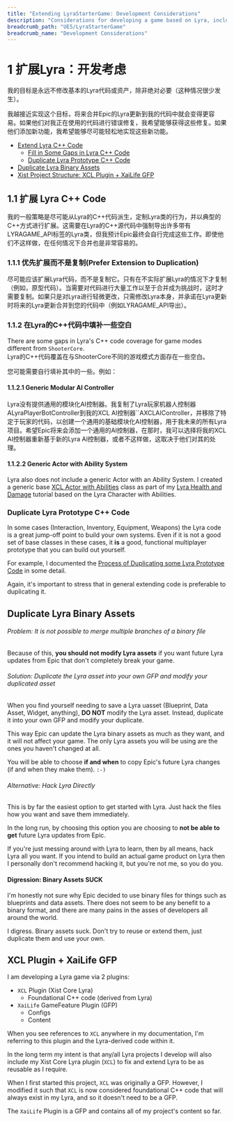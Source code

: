 ```yaml
---
title: "Extending LyraStarterGame: Development Considerations"
description: "Considerations for developing a game based on Lyra, including BP & UAsset duplication and native C++ extension and duplication"
breadcrumb_path: "UE5/LyraStarterGame"
breadcrumb_name: "Development Considerations"
---
```



# 1 扩展Lyra：开发考虑

我的目标是永远不修改基本的Lyra代码或资产，除非绝对必要（这种情况很少发生）。

我越接近实现这个目标，将来合并Epic的Lyra更新到我的代码中就会变得更容易。如果他们对我正在使用的代码进行错误修复，我希望能够获得这些修复。如果他们添加新功能，我希望能够尽可能轻松地实现这些新功能。

- [Extend Lyra C++ Code](#ExtendCPP)
  - [Fill in Some Gaps in Lyra C++ Code](#FillInCPPGaps)
  - [Duplicate Lyra Prototype C++ Code](#DuplicatePrototypeCpp)
- [Duplicate Lyra Binary Assets](#DuplicateAssets)
- [Xist Project Structure: XCL Plugin + XaiLife GFP](#Structure)


<a id='ExtendCPP'></a>
## 1.1 扩展 Lyra C++ Code

我的一般策略是尽可能从Lyra的C++代码派生，定制Lyra类的行为，并以典型的C++方式进行扩展。这需要在Lyra的C++源代码中强制导出许多带有LYRAGAME_API标签的Lyra类，但我预计Epic最终会自行完成这些工作。即使他们不这样做，在任何情况下合并也是非常容易的。

### 1.1.1 优先扩展而不是复制(Prefer Extension to Duplication)

尽可能应该扩展Lyra代码，而不是复制它。只有在不实际扩展Lyra的情况下才复制（例如，原型代码）。当需要对代码进行大量工作以至于合并成为挑战时，这时才需要复制。如果只是对Lyra进行轻微更改，只需修改Lyra本身，并承诺在Lyra更新时将来的Lyra更新合并到您的代码中（例如LYRAGAME_API导出）。

<a id='FillInCPPGaps'></a>
### 1.1.2 在Lyra的C++代码中填补一些空白

There are some gaps in Lyra's C++ code coverage for game modes different from `ShooterCore`.  
Lyra的C++代码覆盖在与ShooterCore不同的游戏模式方面存在一些空白。  

您可能需要自行填补其中的一些。例如：


#### 1.1.2.1 Generic Modular AI Controller

Lyra没有提供通用的模块化AI控制器。我复制了Lyra玩家机器人控制器ALyraPlayerBotController到我的XCL AI控制器``AXCLAIController，并移除了特定于玩家的代码，以创建一个通用的基础模块化AI控制器，用于我未来的所有Lyra项目。希望Epic将来会添加一个通用的AI控制器，在那时，我可以选择将我的XCL AI控制器重新基于新的Lyra AI控制器，或者不这样做，这取决于他们对其的处理。

#### 1.1.2.2 Generic Actor with Ability System

Lyra also does not include a generic Actor with an Ability System.
I created a generic base
[XCL Actor with Abilities](https://github.com/x157/Lyra-ActorWithAbilities)
class as part of my
[Lyra Health and Damage](https://x157.github.io/UE5/LyraStarterGame/Health-and-Damage/)
tutorial based on the Lyra Character with Abilities.

<a id='DuplicatePrototypeCpp'></a>
### Duplicate Lyra Prototype C++ Code

In some cases (Interaction, Inventory, Equipment, Weapons) the Lyra code
is a great jump-off point to build your own systems.  Even if it is not a good
set of base classes in these cases, it **is** a good, functional multiplayer prototype
that you can build out yourself.

For example, I documented the
[Process of Duplicating some Lyra Prototype Code](/UE5/LyraStarterGame/Inventory/#DuplicateToExtend)
in some detail.

Again, it's important to stress that in general extending code is preferable
to duplicating it.


<a id='DuplicateAssets'></a>
## Duplicate Lyra Binary Assets

###### Problem: It is not possible to merge multiple branches of a binary file

Because of this,
**you should not modify Lyra assets**
if you want future Lyra updates from Epic
that don't completely break your game.

###### Solution: Duplicate the Lyra asset into your own GFP and modify your duplicated asset

When you find yourself needing to save a Lyra uasset
(Blueprint, Data Asset, Widget, anything),
**DO NOT** modify the Lyra asset.
Instead, duplicate it into your own GFP and modify your duplicate.

This way Epic can update the Lyra binary assets as much as they want,
and it will not affect your game.  The only Lyra assets you will be using
are the ones you haven't changed at all.

You will be able to choose **if and when**
to copy Epic's future Lyra changes (if and when they make them).
`:-)`

###### Alternative: Hack Lyra Directly

This is by far the easiest option to get started with Lyra.
Just hack the files how you want and save them immediately.

In the long run, by choosing this option you are choosing to
**not be able to get** future Lyra updates from Epic.

If you're just messing around with Lyra to learn, then by all means,
hack Lyra all you want.
If you intend to build an actual game product on Lyra then
I personally don't recommend hacking it, but you're not me,
so you do you.


#### Digression: Binary Assets SUCK

I'm honestly not sure why Epic decided to use binary files for things such
as blueprints and data assets.  There does not seem to be any benefit to a
binary format, and there are many pains in the asses of developers all around
the world.

I digress.  Binary assets suck.  Don't try to reuse or extend them, just
duplicate them and use your own.


<a id='Structure'></a>
## XCL Plugin + XaiLife GFP

I am developing a Lyra game via 2 plugins:

- `XCL` Plugin (Xist Core Lyra)
  - Foundational C++ code (derived from Lyra)
- `XaiLife` GameFeature Plugin (GFP)
  - Configs
  - Content

When you see references to `XCL` anywhere in my documentation, I'm referring
to this plugin and the Lyra-derived code within it.

In the long term my intent is that any/all Lyra projects I develop will
also include my Xist Core Lyra plugin (`XCL`) to fix and extend Lyra to be as reusable
as I require.

When I first started this project, `XCL` was originally a GFP.  However, I modified
it such that `XCL` is now considered foundational C++ code that will always exist
in my Lyra, and so it doesn't need to be a GFP.

The `XaiLife` Plugin is a GFP and contains all of my project's content so far.
